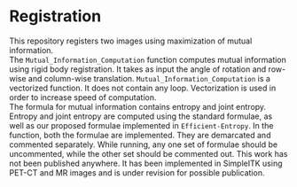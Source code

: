 # Registration
This repository registers two images using maximization of mutual information.\
The `Mutual_Information_Computation` function computes mutual information using rigid body registration. It takes as input the angle of rotation and row-wise and column-wise translation.
`Mutual_Information_Computation` is a vectorized function. It does not contain any loop. Vectorization is used in order to increase speed of computation.\
The formula for mutual information contains entropy and joint entropy. Entropy and joint entropy are computed using the standard formulae, as well as our proposed formulae implemented in `Efficient-Entropy`.
In the function, both the formulae are implemented. They are demarcated and commented separately. While running, any one set of formulae should be uncommented, while the other set should be commented out.
This work has not been published anywhere. It has been implemented in SimpleITK using PET-CT and MR images and is under revision for possible publication.

